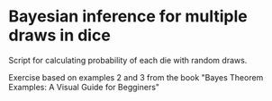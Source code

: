 # Bayesian inference for multiple draws in dice

Script for calculating probability of each die with random draws.

Exercise based on examples 2 and 3 from the book "Bayes Theorem Examples: A Visual Guide for Begginers"
